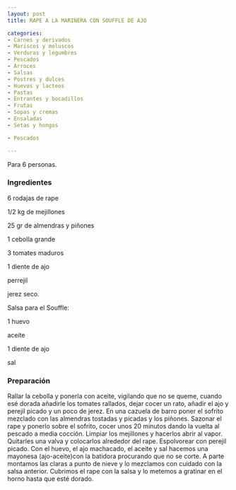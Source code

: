 ```yaml
---
layout: post
title: RAPE A LA MARINERA CON SOUFFLE DE AJO

categories:
- Carnes y derivados
- Mariscos y moluscos
- Verduras y legumbres
- Pescados
- Arroces
- Salsas
- Postres y dulces
- Huevos y lacteos
- Pastas
- Entrantes y bocadillos
- Frutas
- Sopas y cremas
- Ensaladas
- Setas y hongos

- Pescados

---
```


Para 6 personas.

<h3>Ingredientes</h3>

6 rodajas de rape

1/2 kg de mejillones

25 gr de almendras y piñones

1 cebolla grande

3 tomates maduros

1 diente de ajo

perrejil

jerez seco.

Salsa para el Souffle:

1 huevo

aceite

1 diente de ajo

sal

<h3>Preparación</h3>

Rallar la cebolla y ponerla con aceite, vigilando que no se queme, cuando esé dorada añadirle los tomates rallados, dejar cocer un rato, añadir el ajo y perejil picado y un poco de jerez. En una cazuela de barro poner el sofrito mezclado con las almendras tostadas y picadas y los piñones. Sazonar el rape y ponerlo sobre el sofrito, cocer unos 20 minutos dando la vuelta al pescado a media cocción. Limpiar los mejillones y hacerlos abrir al vapor. Quitarles una valva y colocarlos alrededor del rape. Espolvorear con perejil picado. Con el huevo, el ajo machacado, el aceite y sal hacemos una mayonesa (ajo-aceite)con la batidora procurando que no se corte. A parte montamos las claras a punto de nieve y lo mezclamos con cuidado con la salsa anterior. Cubrimos el rape con la salsa y lo metemos a gratinar en el horno hasta que esté dorado.

